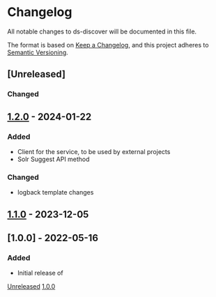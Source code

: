 # Changelog
All notable changes to ds-discover will be documented in this file.

The format is based on [Keep a Changelog](https://keepachangelog.com/en/1.0.0/),
and this project adheres to [Semantic Versioning](https://semver.org/spec/v2.0.0.html).

## [Unreleased]

### Changed

## [1.2.0](https://github.com/kb-dk/ds-discover/releases/tag/ds-discover-1.2.0) - 2024-01-22
### Added
- Client for the service, to be used by external projects
- Solr Suggest API method

### Changed
- logback template changes

## [1.1.0](https://github.com/kb-dk/ds-discover/releases/tag/v1.1.0) - 2023-12-05


## [1.0.0] - 2022-05-16
### Added

- Initial release of <project>


[Unreleased](https://github.com/kb-dk/ds-discover/compare/v1.0.0...HEAD)
[1.0.0](https://github.com/kb-dk/ds-discover/releases/tag/v1.0.0)
